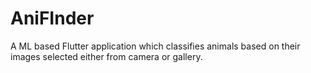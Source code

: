 # AniFInder
A ML based Flutter application which classifies animals based on their images selected either from camera or gallery.
